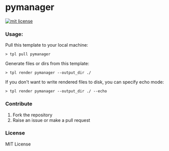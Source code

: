 # pymanager

[![mit license](https://img.shields.io/badge/license-mit-yellow.svg)](https://opensource.org/licenses/mit)

### Usage:

Pull this template to your local machine:

```
> tpl pull pymanager

```

Generate files or dirs from this template:

```
> tpl render pymanager --output_dir ./

```

If you don't want to write rendered files to disk, you can specify echo mode:

```
> tpl render pymanager --output_dir ./ --echo

```

### Contribute

1. Fork the repository
2. Raise an issue or make a pull request

### License

MIT License

